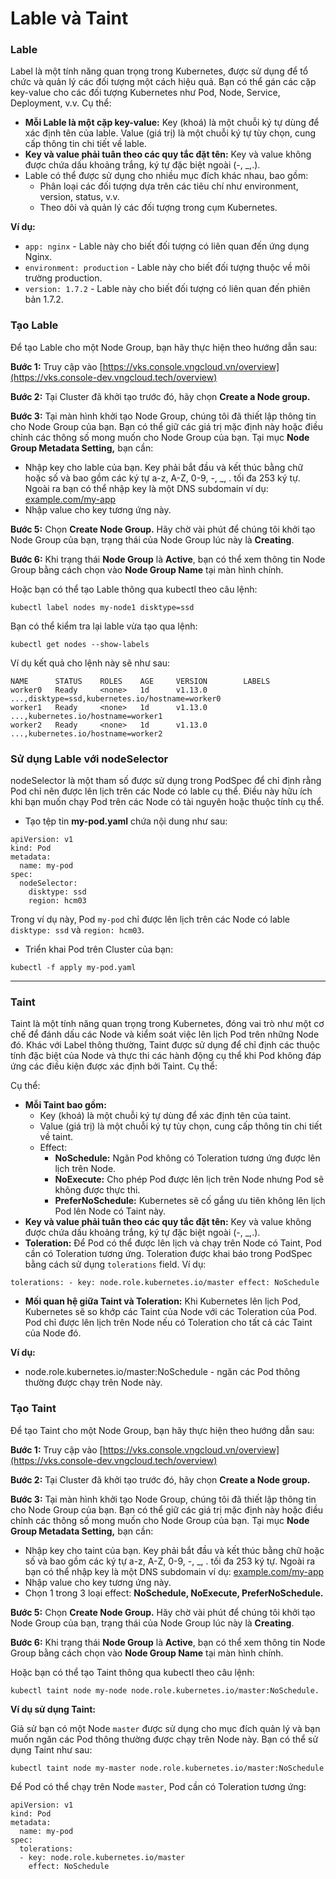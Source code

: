 # Lable và Taint

### Lable <a href="#label" id="label"></a>

Label là một tính năng quan trọng trong Kubernetes, được sử dụng để tổ chức và quản lý các đối tượng một cách hiệu quả. Bạn có thể gán các cặp key-value cho các đối tượng Kubernetes như Pod, Node, Service, Deployment, v.v. Cụ thể:

* **Mỗi Lable là một cặp key-value:** Key (khoá) là một chuỗi ký tự dùng để xác định tên của lable. Value (giá trị) là một chuỗi ký tự tùy chọn, cung cấp thông tin chi tiết về lable.
* **Key và value phải tuân theo các quy tắc đặt tên:** Key và value không được chứa dấu khoảng trắng, ký tự đặc biệt ngoài (-, \_,.).
* Lable có thể được sử dụng cho nhiều mục đích khác nhau, bao gồm:
  * Phân loại các đối tượng dựa trên các tiêu chí như environment, version, status, v.v.
  * Theo dõi và quản lý các đối tượng trong cụm Kubernetes.

**Ví dụ:**

* `app: nginx` - Lable này cho biết đối tượng có liên quan đến ứng dụng Nginx.
* `environment: production` - Lable này cho biết đối tượng thuộc về môi trường production.
* `version: 1.7.2` - Lable này cho biết đối tượng có liên quan đến phiên bản 1.7.2.

### **Tạo Lable**

Để tạo Lable cho một Node Group, bạn hãy thực hiện theo hướng dẫn sau:&#x20;

**Bước 1:** Truy cập vào [https://vks.console.vngcloud.vn/overview](https://vks.console-dev.vngcloud.tech/overview)

**Bước 2:** Tại Cluster đã khởi tạo trước đó, hãy chọn **Create a Node group.**

**Bước 3:** Tại màn hình khởi tạo Node Group, chúng tôi đã thiết lập thông tin cho Node Group của bạn. Bạn có thể giữ các giá trị mặc định này hoặc điều chỉnh các thông số mong muốn cho Node Group của bạn. Tại mục **Node Group Metadata Setting,** bạn cần:

* Nhập key cho lable của bạn. Key phải bắt đầu và kết thúc bằng chữ hoặc số và bao gồm các ký tự a-z, A-Z, 0-9, -, \_, . tối đa 253 ký tự. Ngoài ra bạn có thể nhập key là một DNS subdomain ví dụ:  [example.com/my-app](http://example.com/my-app)
* Nhập value cho key tương ứng này.

**Bước 5:** Chọn **Create Node Group.** Hãy chờ vài phút để chúng tôi khởi tạo Node Group của bạn, trạng thái của Node Group lúc này là **Creating**.

**Bước 6:** Khi trạng thái **Node Group** là **Active**, bạn có thể xem thông tin Node Group bằng cách chọn vào **Node Group Name** tại màn hình chính.

Hoặc bạn có thể tạo Lable thông qua kubectl theo câu lệnh:

```
kubectl label nodes my-node1 disktype=ssd
```

Bạn có thể kiểm tra lại lable vừa tạo qua lệnh:

```
kubectl get nodes --show-labels
```

Ví dụ kết quả cho lệnh này sẽ như sau:

```shell
NAME      STATUS    ROLES    AGE     VERSION        LABELS
worker0   Ready     <none>   1d      v1.13.0        ...,disktype=ssd,kubernetes.io/hostname=worker0
worker1   Ready     <none>   1d      v1.13.0        ...,kubernetes.io/hostname=worker1
worker2   Ready     <none>   1d      v1.13.0        ...,kubernetes.io/hostname=worker2
```

### **Sử dụng Lable với nodeSelector**

nodeSelector là một tham số được sử dụng trong PodSpec để chỉ định rằng Pod chỉ nên được lên lịch trên các Node có lable cụ thể. Điều này hữu ích khi bạn muốn chạy Pod trên các Node có tài nguyên hoặc thuộc tính cụ thể.

* Tạo tệp tin **my-pod.yaml** chứa nội dung như sau:&#x20;

```
apiVersion: v1
kind: Pod
metadata:
  name: my-pod
spec:
  nodeSelector:
    disktype: ssd
    region: hcm03
```

Trong ví dụ này, Pod `my-pod` chỉ được lên lịch trên các Node có lable `disktype: ssd` và `region: hcm03`.

* Triển khai Pod trên Cluster của bạn:

```
kubectl -f apply my-pod.yaml
```

***

### Taint

Taint là một tính năng quan trọng trong Kubernetes, đóng vai trò như một cơ chế để đánh dấu các Node và kiểm soát việc lên lịch Pod trên những Node đó. Khác với Label thông thường, Taint được sử dụng để chỉ định các thuộc tính đặc biệt của Node và thực thi các hành động cụ thể khi Pod không đáp ứng các điều kiện được xác định bởi Taint. Cụ thể:&#x20;

&#x20;Cụ thể:

* **Mỗi Taint bao gồm:**
  * Key (khoá) là một chuỗi ký tự dùng để xác định tên của taint.&#x20;
  * Value (giá trị) là một chuỗi ký tự tùy chọn, cung cấp thông tin chi tiết về taint.
  * Effect:&#x20;
    * **NoSchedule:** Ngăn Pod không có Toleration tương ứng được lên lịch trên Node.
    * **NoExecute:** Cho phép Pod được lên lịch trên Node nhưng Pod sẽ không được thực thi.
    * **PreferNoSchedule:** Kubernetes sẽ cố gắng ưu tiên không lên lịch Pod lên Node có Taint này.
* **Key và value phải tuân theo các quy tắc đặt tên:** Key và value không được chứa dấu khoảng trắng, ký tự đặc biệt ngoài (-, \_,.).
* **Toleration:** Để Pod có thể được lên lịch và chạy trên Node có Taint, Pod cần có Toleration tương ứng. Toleration được khai báo trong PodSpec bằng cách sử dụng `tolerations` field. Ví dụ:&#x20;

```
tolerations: - key: node.role.kubernetes.io/master effect: NoSchedule
```

* **Mối quan hệ giữa Taint và Toleration:** Khi Kubernetes lên lịch Pod, Kubernetes sẽ so khớp các Taint của Node với các Toleration của Pod. Pod chỉ được lên lịch trên Node nếu có Toleration cho tất cả các Taint của Node đó.

**Ví dụ:**

* node.role.kubernetes.io/master:NoSchedule - ngăn các Pod thông thường được chạy trên Node này.

### **Tạo Taint**

Để tạo Taint cho một Node Group, bạn hãy thực hiện theo hướng dẫn sau:&#x20;

**Bước 1:** Truy cập vào [https://vks.console.vngcloud.vn/overview](https://vks.console-dev.vngcloud.tech/overview)

**Bước 2:** Tại Cluster đã khởi tạo trước đó, hãy chọn **Create a Node group.**

**Bước 3:** Tại màn hình khởi tạo Node Group, chúng tôi đã thiết lập thông tin cho Node Group của bạn. Bạn có thể giữ các giá trị mặc định này hoặc điều chỉnh các thông số mong muốn cho Node Group của bạn. Tại mục **Node Group Metadata Setting,** bạn cần:

* Nhập key cho taint của bạn. Key phải bắt đầu và kết thúc bằng chữ hoặc số và bao gồm các ký tự a-z, A-Z, 0-9, -, \_, . tối đa 253 ký tự. Ngoài ra bạn có thể nhập key là một DNS subdomain ví dụ:  [example.com/my-app](http://example.com/my-app)
* Nhập value cho key tương ứng này.
* Chọn 1 trong 3 loại effect: **NoSchedule, NoExecute, PreferNoSchedule.**

**Bước 5:** Chọn **Create Node Group.** Hãy chờ vài phút để chúng tôi khởi tạo Node Group của bạn, trạng thái của Node Group lúc này là **Creating**.

**Bước 6:** Khi trạng thái **Node Group** là **Active**, bạn có thể xem thông tin Node Group bằng cách chọn vào **Node Group Name** tại màn hình chính.

Hoặc bạn có thể tạo Taint thông qua kubectl theo câu lệnh:

```
kubectl taint node my-node node.role.kubernetes.io/master:NoSchedule.
```

**Ví dụ sử dụng Taint:**

Giả sử bạn có một Node `master` được sử dụng cho mục đích quản lý và bạn muốn ngăn các Pod thông thường được chạy trên Node này. Bạn có thể sử dụng Taint như sau:

```
kubectl taint node my-master node.role.kubernetes.io/master:NoSchedule
```

Để Pod có thể chạy trên Node `master`, Pod cần có Toleration tương ứng:

```
apiVersion: v1
kind: Pod
metadata:
  name: my-pod
spec:
  tolerations:
  - key: node.role.kubernetes.io/master
    effect: NoSchedule
```

